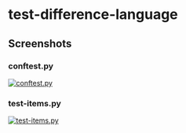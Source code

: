 # test-difference-language

## Screenshots
### conftest.py
[![conftest.py](https://i.postimg.cc/0j4BR8gy/tmp1.png)](https://postimg.cc/1VpHD15k)

### test-items.py
[![test-items.py](https://i.postimg.cc/x8FTwbTN/code.png)](https://postimg.cc/D4LTs0G7)
